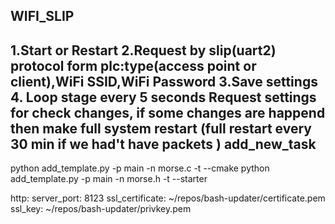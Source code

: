 WIFI_SLIP 
---------
1.Start or Restart
2.Request by slip(uart2) protocol form plc:type(access point or client),WiFi SSID,WiFi Password
3.Save settings
4. Loop stage every 5 seconds
    Request settings for check changes, if some changes are happend then make full system restart
    (full restart every 30 min if we had't have packets )
add_new_task
------------
python add_template.py -p main -n morse.c -t --cmake
python add_template.py -p main -n morse.h -t --starter

http:
  server_port: 8123
  ssl_certificate: ~/repos/bash-updater/certificate.pem
  ssl_key: ~/repos/bash-updater/privkey.pem
    
